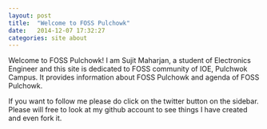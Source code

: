 ```yaml
---
layout: post
title:  "Welcome to FOSS Pulchowk"
date:   2014-12-07 17:32:27
categories: site about
---
```

Welcome to FOSS Pulchowk! I am Sujit Maharjan, a student of Electronics
Engineer and this site is dedicated to FOSS community of IOE, Pulchwok
Campus. It provides information about FOSS Pulchowk and agenda of FOSS Pulchowk.

If you want to follow me please do click on the twitter button on the sidebar.
Please will free to look at my github account to see things I have created and
even fork it.
